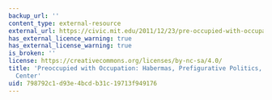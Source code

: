 ```yaml
---
backup_url: ''
content_type: external-resource
external_url: https://civic.mit.edu/2011/12/23/pre-occupied-with-occupation-habermas-prefigurative-politics-effective-protest-center/
has_external_licence_warning: true
has_external_license_warning: true
is_broken: ''
license: https://creativecommons.org/licenses/by-nc-sa/4.0/
title: 'Preoccupied with Occupation: Habermas, Prefigurative Politics, Effective Protest
  Center'
uid: 798792c1-d93e-4bcd-b31c-19713f949176
---
```

